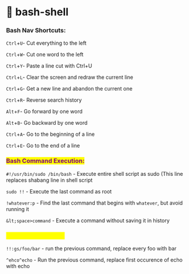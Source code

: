 # 🐚 bash-shell

### Bash Nav Shortcuts:

`Ctrl`+`U`- Cut everything to the left &#x20;

`Ctrl`+`W`- Cut one word to the left

`Ctrl`+`Y`- Paste a line cut with Ctrl+U&#x20;

`Ctrl`+`L`- Clear the screen and redraw the current line&#x20;

`Ctrl`+`G`- Get a new line and abandon the current one

`Ctrl`+`R`- Reverse search history

`Alt`+`F`- Go forward by one word

`Alt`+`B`- Go backward by one word

`Ctrl`+`A`- Go to the beginning of a line

`Ctrl`+`E`- Go to the end of a line

### <mark style="color:purple;">Bash Command Execution:</mark>

`#!/usr/bin/sudo /bin/bash` - Execute entire shell script as sudo (This line replaces shabang line in shell script

`sudo !!` - Execute the last command as root

`!whatever:p` - Find the last command that begins with `whatever`, but avoid running it

`&lt;space>command` - Execute a command without saving it in history

### <mark style="color:yellow;">Spelling errors bash</mark>&#x20;

`!!:gs/foo/bar` <mark style="color:yellow;"></mark> - run the previous command, replace every foo with bar

`^ehco^echo` - Run the previous command, replace first occurence of echo with echo

